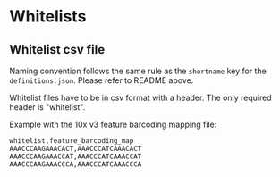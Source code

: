 # Whitelists

## Whitelist csv file

Naming convention follows the same rule as the `shortname` key for the `definitions.json`. Please refer to README above.

Whitelist files have to be in csv format with a header. The only required header is "whitelist".

Example with the 10x v3 feature barcoding mapping file:

```
whitelist,feature_barcoding_map
AAACCCAAGAAACACT,AAACCCATCAAACACT
AAACCCAAGAAACCAT,AAACCCATCAAACCAT
AAACCCAAGAAACCCA,AAACCCATCAAACCCA
```
